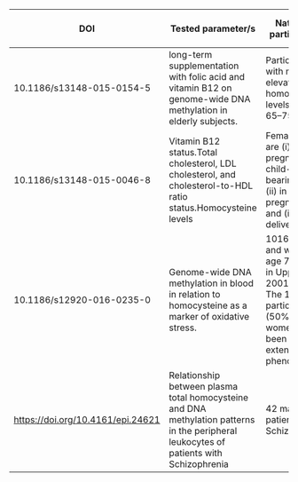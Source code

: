 | DOI                               	| Tested parameter/s                                                                                                                      	| Nature of participants                                                                                                                                                                                                                                                                                                                     	| No. of cohorts                                                                          	| Data availability 	| Availability of<br> RNA seq 	|
|-----------------------------------	|-----------------------------------------------------------------------------------------------------------------------------------------	|--------------------------------------------------------------------------------------------------------------------------------------------------------------------------------------------------------------------------------------------------------------------------------------------------------------------------------------------	|-----------------------------------------------------------------------------------------	|-------------------	|-----------------------------	|
|  10.1186/s13148-015-0154-5         	| long-term supplementation with folic acid and vitamin B12 on genome-wide DNA methylation in elderly subjects.                           	| Participants with mildly elevated homocysteine levels, aged 65–75 years                                                                                                                                                                                                                                                                    	| 87 participants                                                                         	| Data not available    	| Not available               	| 
|  10.1186/s13148-015-0046-8         	| Vitamin B12 status.Total cholesterol, LDL cholesterol, and cholesterol-to-HDL ratio status.Homocysteine levels                          	| Females who are (i) non-pregnant at child- bearing age,(ii) in early pregnancy, and (iii) at delivery                                                                                                                                                                                                                                      	| 1408 participants,152 pregnant women living in Riyad KSA,1256 subjects from NDNS cohort 	| Data not available    	| not Available                   	|
| 10.1186/s12920-016-0235-0         	| Genome-wide DNA methylation in blood in relation to homocysteine as a marker of oxidative stress.                                       	| 1016 men and women at age 70 living in Uppsala in 2001.<br>The 1016 participants (50% women) have been extensively phenotyped.                                                                                                                                                                                                             	| 1016 participants                                                                       	| Data not available    	| Not available               	|               	|
| https://doi.org/10.4161/epi.24621 	| Relationship between plasma total homocysteine and DNA methylation patterns in the peripheral leukocytes of patients with Schizophrenia 	| 42 male patients with Schizophrenia                                                                                                                                                                                                                                                                                                        	| 42 participants                                                                         	| Data not available    	| Not available               	|